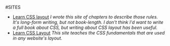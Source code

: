 #SITES
* [Learn CSS layout](http://book.mixu.net/css/) 
*I wrote this site of chapters to describe those rules. It's long-form writing, but not book-length. I don't think I'd want to write a full book about CSS, but writing about CSS layout has been useful.*
* [Learn CSS Layout](http://learnlayout.com/)
*This site teaches the CSS fundamentals that are used in any website's layout.*
